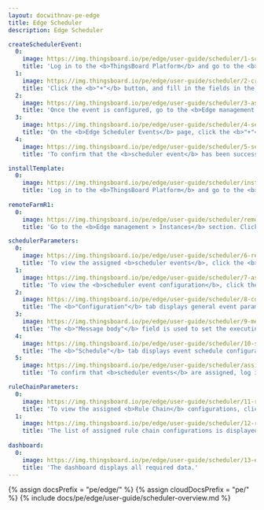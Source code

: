 ```yaml
---
layout: docwithnav-pe-edge
title: Edge Scheduler
description: Edge Scheduler

createSchedulerEvent:
  0:
    image: https://img.thingsboard.io/pe/edge/user-guide/scheduler/1-scheduler.webp
    title: 'Log in to the <b>ThingsBoard Platform</b> and go to the <b>Advanced features > Scheduler</b> section.'
  1:
    image: https://img.thingsboard.io/pe/edge/user-guide/scheduler/2-create-event.webp
    title: 'Click the <b>"+"</b> button, and fill in the fields in the pop-up window. For detailed instructions on how to configure a Scheduler event, see the  <a href="/docs/pe/user-guide/scheduler/#scheduler-event-dialog" target="_blank">Scheduler Event dialog documentation.</a>'
  2:
    image: https://img.thingsboard.io/pe/edge/user-guide/scheduler/3-assign-to-edge.webp
    title: 'Once the event is configured, go to the <b>Edge management > Instances</b> section and click the <b>"Manage edge scheduler events"</b> button.'
  3:
    image: https://img.thingsboard.io/pe/edge/user-guide/scheduler/4-select-event.webp
    title: 'On the <b>Edge Scheduler Events</b> page, click the <b>"+"</b> button and assign the event(s) to the <b>Edge</b> instance in the pop-up window.'
  4:
    image: https://img.thingsboard.io/pe/edge/user-guide/scheduler/5-see-on-edge.webp
    title: 'To confirm that the <b>scheduler event</b> has been successfully assigned, log in to the <b>ThingsBoard Edge</b> and go the <b>Advanced features > Scheduler</b> section.'

installTemplate:
  0:
    image: https://img.thingsboard.io/pe/edge/user-guide/scheduler/install-template.webp
    title: 'Log in to the <b>ThingsBoard Platform</b> and go to the <b>Solution templates</b> section. Click the <b>"Install"</b> button.'
    
remoteFarmR1:
  0:
    image: https://img.thingsboard.io/pe/edge/user-guide/scheduler/remote-farm-edge.webp
    title: 'Go to the <b>Edge management > Instances</b> section. Click the corresponding buttons to view the settings assigned to the <b>Edge</b> instance.'

schedulerParameters:
  0:
    image: https://img.thingsboard.io/pe/edge/user-guide/scheduler/6-remote-farm-edge.webp
    title: 'To view the assigned <b>scheduler events</b>, click the <b>"Manage edge scheduler events"</b> button.'
  1:
    image: https://img.thingsboard.io/pe/edge/user-guide/scheduler/7-assigned-events.webp
    title: 'To view the <b>scheduler event configuration</b>, click the corresponding  button.'
  2:
    image: https://img.thingsboard.io/pe/edge/user-guide/scheduler/8-configuration-tab.webp
    title: 'The <b>"Configuration"</b> tab displays general event parameters, such as event type, message type and body.'    
  3:
    image: https://img.thingsboard.io/pe/edge/user-guide/scheduler/9-message-body.webp
    title: 'The <b>"Message body"</b> field is used to set the executing parameters.'    
  4:
    image: https://img.thingsboard.io/pe/edge/user-guide/scheduler/10-schedule-tab.webp
    title: 'The <b>"Schedule"</b> tab displays event schedule configuration.'    
  5:
    image: https://img.thingsboard.io/pe/edge/user-guide/scheduler/assigned-events-on-edge.webp
    title: 'To confirm that <b>scheduler events</b> are assigned, log in to the <b>ThingsBoard Edge</b> and go to the <b>Advanced features > Scheduler</b> section.'

ruleChainParameters:
  0:
    image: https://img.thingsboard.io/pe/edge/user-guide/scheduler/11-remote-farm-edge.webp
    title: 'To view the assigned <b>Rule Chain</b> configurations, click the <b>"Manage edge rule chains"</b> button.'
  1:
    image: https://img.thingsboard.io/pe/edge/user-guide/scheduler/12-rule-chains-list.webp
    title: 'The list of assigned rule chain configurations is displayed on the <b>Remote Farm R1: Rule chains</b> page'
    
dashboard:
  0:
    image: https://img.thingsboard.io/pe/edge/user-guide/scheduler/13-edge-dashboard.webp
    title: 'The dashboard displays all required data.'
---
```


{% assign docsPrefix = "pe/edge/" %}
{% assign cloudDocsPrefix = "pe/" %}
{% include docs/pe/edge/user-guide/scheduler-overview.md %}